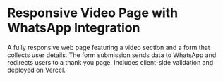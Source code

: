 # Responsive Video Page with WhatsApp Integration

A fully responsive web page featuring a video section and a form that collects user details. The form submission sends data to WhatsApp and redirects users to a thank you page. Includes client-side validation and deployed on Vercel.